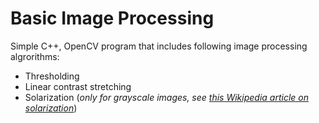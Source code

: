 # Basic Image Processing

Simple C++, OpenCV program that includes following image processing algrorithms:
- Thresholding
- Linear contrast stretching
- Solarization (*only for grayscale images, see [this Wikipedia article on solarization](https://en.wikipedia.org/wiki/Solarization_(photography))*)